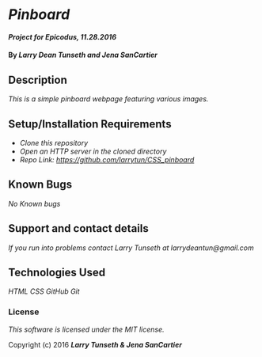 # _Pinboard_

#### _Project for Epicodus, 11.28.2016_

#### By _**Larry Dean Tunseth and Jena SanCartier**_

## Description

_This is a simple pinboard webpage featuring various images._

## Setup/Installation Requirements

* _Clone this repository_
* _Open an HTTP server in the cloned directory_
* _Repo Link: https://github.com/larrytun/CSS_pinboard_


## Known Bugs

_No Known bugs_

## Support and contact details

_If you run into problems contact Larry Tunseth at larrydeantun@gmail.com_

## Technologies Used

_HTML
CSS
GitHub
Git_

### License

*This software is licensed under the MIT license.*

Copyright (c) 2016 **_Larry Tunseth & Jena SanCartier_**

